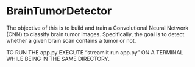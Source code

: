 # BrainTumorDetector
The objective of this  is to build and train a Convolutional Neural Network (CNN) to classify brain tumor images. Specifically, the goal is to detect whether a given brain scan contains a tumor or not.

TO RUN THE app.py EXECUTE “streamlit run app.py” ON A TERMINAL WHILE BEING IN THE SAME DIRECTORY.
